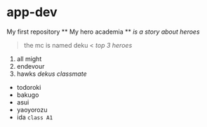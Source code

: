 # app-dev
My first repository
** My hero academia **
*is a story about heroes*
> the mc is named deku <
*top 3 heroes*
1. all might
2. endevour
3. hawks
*dekus classmate*
- todoroki
- bakugo
- asui
- yaoyorozu
- ida
` class A1 `
